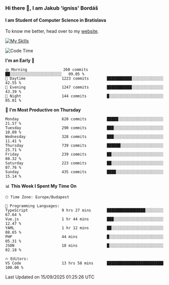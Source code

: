 ### Hi there 👋, I am Jakub 'igniss' Bordáš

#### I am Student of Computer Science in Bratislava
To know me better, head over to my [website](https://bordas.sk).

[![My Skills](https://skillicons.dev/icons?i=js,typescript,html,css,figma,svelte,vue,next,postgresql,nest,express,nodejs)](https://bordas.sk)


<!--START_SECTION:waka-->
![Code Time](http://img.shields.io/badge/Code%20Time-2%2C123%20hrs%203%20mins-blue)

**I'm an Early 🐤** 

```text
🌞 Morning                260 commits         ██░░░░░░░░░░░░░░░░░░░░░░░   09.05 % 
🌆 Daytime                1223 commits        ███████████░░░░░░░░░░░░░░   42.55 % 
🌃 Evening                1247 commits        ███████████░░░░░░░░░░░░░░   43.39 % 
🌙 Night                  144 commits         █░░░░░░░░░░░░░░░░░░░░░░░░   05.01 % 
```
📅 **I'm Most Productive on Thursday** 

```text
Monday                   620 commits         █████░░░░░░░░░░░░░░░░░░░░   21.57 % 
Tuesday                  290 commits         ███░░░░░░░░░░░░░░░░░░░░░░   10.09 % 
Wednesday                328 commits         ███░░░░░░░░░░░░░░░░░░░░░░   11.41 % 
Thursday                 739 commits         ██████░░░░░░░░░░░░░░░░░░░   25.71 % 
Friday                   239 commits         ██░░░░░░░░░░░░░░░░░░░░░░░   08.32 % 
Saturday                 223 commits         ██░░░░░░░░░░░░░░░░░░░░░░░   07.76 % 
Sunday                   435 commits         ████░░░░░░░░░░░░░░░░░░░░░   15.14 % 
```


📊 **This Week I Spent My Time On** 

```text
🕑︎ Time Zone: Europe/Budapest

💬 Programming Languages: 
TypeScript               9 hrs 27 mins       █████████████████░░░░░░░░   67.64 % 
Vue.js                   1 hr 44 mins        ███░░░░░░░░░░░░░░░░░░░░░░   12.47 % 
YAML                     1 hr 12 mins        ██░░░░░░░░░░░░░░░░░░░░░░░   08.65 % 
PHP                      44 mins             █░░░░░░░░░░░░░░░░░░░░░░░░   05.31 % 
JSON                     18 mins             █░░░░░░░░░░░░░░░░░░░░░░░░   02.18 % 

🔥 Editors: 
VS Code                  13 hrs 58 mins      █████████████████████████   100.00 % 
```


 Last Updated on 15/09/2025 01:25:26 UTC
<!--END_SECTION:waka-->
